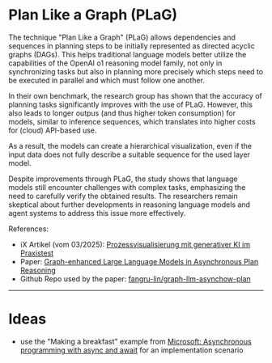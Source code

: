 # Plan Like a Graph (PLaG)

The technique "Plan Like a Graph" (PLaG) allows dependencies and sequences in planning steps to be initially represented as directed acyclic graphs (DAGs). This helps traditional language models better utilize the capabilities of the OpenAI o1 reasoning model family, not only in synchronizing tasks but also in planning more precisely which steps need to be executed in parallel and which must follow one another.

In their own benchmark, the research group has shown that the accuracy of planning tasks significantly improves with the use of PLaG. However, this also leads to longer outpus (and thus higher token consumption) for models, similar to inference sequences, which translates into higher costs for (cloud) API-based use.

As a result, the models can create a hierarchical visualization, even if the input data does not fully describe a suitable sequence for the used layer model.

Despite improvements through PLaG, the study shows that language models still encounter challenges with complex tasks, emphasizing the need to carefully verify the obtained results. The researchers remain skeptical about further developments in reasoning language models and agent systems to address this issue more effectively.

References: 
- iX Artikel (vom 03/2025): [Prozessvisualisierung mit generativer KI im Praxistest](https://www.heise.de/select/ix/2025/3/2430310385032261248)
- Paper: [Graph-enhanced Large Language Models in Asynchronous Plan Reasoning](https://arxiv.org/pdf/2402.02805)
- Github Repo used by the paper: [fangru-lin/graph-llm-asynchow-plan](https://github.com/fangru-lin/graph-llm-asynchow-plan)

---

# Ideas

- use the "Making a breakfast" example from [Microsoft: Asynchronous programming with async and await](https://learn.microsoft.com/en-us/dotnet/csharp/asynchronous-programming/) for an implementation scenario
